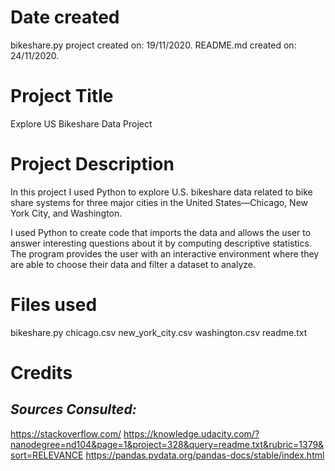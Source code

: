 # **Date created**
bikeshare.py project created on: 19/11/2020.
README.md created on: 24/11/2020.

# **Project Title**
Explore US Bikeshare Data Project

# **Project Description**
In this project I used Python to explore U.S. bikeshare data related to bike share systems for three major cities in the United States—Chicago, New York City, and Washington. 

I used Python to create code that imports the data and allows the user to answer interesting questions about it by computing descriptive statistics. The program provides the user with an interactive environment where they are able to choose their data and filter a dataset to analyze.

# **Files used**
bikeshare.py
chicago.csv
new_york_city.csv
washington.csv
readme.txt

# **Credits**
## *Sources Consulted:*
https://stackoverflow.com/
https://knowledge.udacity.com/?nanodegree=nd104&page=1&project=328&query=readme.txt&rubric=1379&sort=RELEVANCE
https://pandas.pydata.org/pandas-docs/stable/index.html

